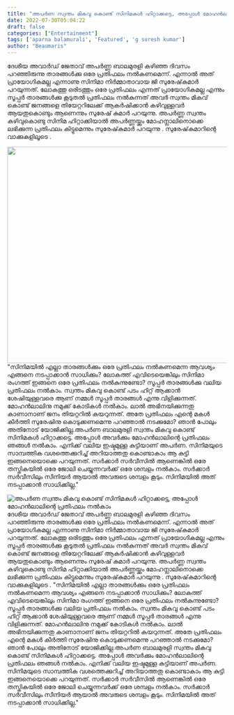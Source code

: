 ```yaml
---
title: "അപർണ സ്വന്തം മികവു കൊണ്ട് സിനിമകൾ ഹിറ്റാക്കട്ടെ, അപ്പോൾ മോഹൻലാലിന്റെ പ്രതിഫലം നൽകാം"
date: 2022-07-30T05:04:22
draft: false
categories: ["Entertainment"]
tags: ['aparna balamurali', 'Featured', 'g suresh kumar']
author: "Beaumaris"
---
```


ദേശീയ അവാർഡ് ജേതാവ് അപർണ്ണ ബാലമുരളി കഴിഞ്ഞ ദിവസം പറഞ്ഞിരുന്നു താരങ്ങൾക്കു ഒരേ പ്രതിഫലം നൽകണമെന്ന്. എന്നാൽ അത് പ്രായോഗികമല്ല എന്നാണു സിനിമാ നിർമ്മാതാവായ ജി സുരേഷ്‌കുമാർ പറയുന്നത്. ലോകത്തു ഒരിടത്തും ഒരേ പ്രതിഫലം എന്നത് പ്രായോഗികമല്ല എന്നും സൂപ്പർ താരങ്ങൾക്കു കൂടുതൽ പ്രതിഫലം നൽകുന്നത് അവർ സ്വന്തം മികവ് കൊണ്ട് ജനങ്ങളെ തിയേറ്ററിലേക്ക് ആകർഷിക്കാൻ കഴിവുള്ളവർ ആയതുകൊണ്ടും ആണെന്നും സുരേഷ് കുമാർ പറയുന്നു. അപർണ്ണ സ്വന്തം കഴിവുകൊണ്ടു സിനിമ ഹിറ്റാക്കിയാൽ അപർണ്ണയ്ക്കും മോഹന്ലാലിനൊക്കെ ലഭിക്കുന്ന പ്രതിഫലം കിട്ടുമെന്നും സുരേഷ്‌കുമാർ പറയുന്നു . സുരേഷ്‌കുമാറിന്റെ വാക്കുകളിലൂടെ .

<img class="wp-image-344664 aligncenter" src="https://cdn.boolokam.com/articles/2022/07/sff.webp" alt="" width="881" height="496" />"സിനിമയിൽ എല്ലാ താരങ്ങൾക്കും ഒരേ പ്രതിഫലം നൽകണമെന്ന ആവശ്യം എങ്ങനെ നടപ്പാക്കാൻ സാധിക്കും? ലോകത്ത് എവിടെയെങ്കിലും സിനിമാ രംഗത്ത് ഇങ്ങനെ ഒരേ പ്രതിഫലം നൽകുന്നുണ്ടോ? സൂപ്പർ താരങ്ങൾക്കു വലിയ പ്രതിഫലം നൽകാം. സ്വന്തം മികവു കൊണ്ട് പടം ഹിറ്റ് ആക്കാൻ ശേഷിയുള്ളവരെ ആണ് നമ്മൾ സൂപ്പർ താരങ്ങൾ എന്നു വിളിക്കുന്നത്. മോഹൻലാലിനു നമുക്ക് കോടികൾ നൽകാം. ലാൽ അഭിനയിക്കുന്നതു കാണാനാണ് ജനം തിയറ്ററിൽ കയറുന്നത്. അതേ പ്രതിഫലം എന്റെ മകൾ കീർത്തി സുരേഷിനു കൊടുക്കണമെന്നു പറഞ്ഞാൽ നടക്കുമോ? ഞാൻ പോലും അതിനോട് യോജിക്കില്ല.അപർണ ബാലമുരളി സ്വന്തം മികവു കൊണ്ട് സിനിമകൾ ഹിറ്റാക്കട്ടെ. അപ്പോൾ അവർക്കും മോഹൻലാലിന്റെ പ്രതിഫലം ഞങ്ങൾ നൽകാം. എനിക്ക് വലിയ ഇഷ്ടമുള്ള കുട്ടിയാണ് അപർണ. സിനിമയുടെ സാമ്പത്തിക വശത്തെക്കുറിച്ച് അറിയാത്തതു കൊണ്ടാകാം ആ കുട്ടി ഇങ്ങനെയൊക്കെ പറയുന്നത്. സർക്കാർ സർവീസിൽ ആണെങ്കിൽ ഒരേ തസ്തികയിൽ ഒരേ ജോലി ചെയ്യുന്നവർക്ക് ഒരേ ശമ്പളം നൽകാം. സർക്കാർ സർവീസിലും സീനിയർ ആയാൽ അവരുടെ ശമ്പളം കൂടും. സിനിമയിൽ അത് നടപ്പാക്കാൻ സാധിക്കില്ല."


![അപർണ സ്വന്തം മികവു കൊണ്ട് സിനിമകൾ ഹിറ്റാക്കട്ടെ, അപ്പോൾ മോഹൻലാലിന്റെ പ്രതിഫലം നൽകാം](https://cdn.boolokam.com/articles/2022/07/sff.webp)ദേശീയ അവാർഡ് ജേതാവ് അപർണ്ണ ബാലമുരളി കഴിഞ്ഞ ദിവസം പറഞ്ഞിരുന്നു താരങ്ങൾക്കു ഒരേ പ്രതിഫലം നൽകണമെന്ന്. എന്നാൽ അത് പ്രായോഗികമല്ല എന്നാണു സിനിമാ നിർമ്മാതാവായ ജി സുരേഷ്‌കുമാർ പറയുന്നത്. ലോകത്തു ഒരിടത്തും ഒരേ പ്രതിഫലം എന്നത് പ്രായോഗികമല്ല എന്നും സൂപ്പർ താരങ്ങൾക്കു കൂടുതൽ പ്രതിഫലം നൽകുന്നത് അവർ സ്വന്തം മികവ് കൊണ്ട് ജനങ്ങളെ തിയേറ്ററിലേക്ക് ആകർഷിക്കാൻ കഴിവുള്ളവർ ആയതുകൊണ്ടും ആണെന്നും സുരേഷ് കുമാർ പറയുന്നു. അപർണ്ണ സ്വന്തം കഴിവുകൊണ്ടു സിനിമ ഹിറ്റാക്കിയാൽ അപർണ്ണയ്ക്കും മോഹന്ലാലിനൊക്കെ ലഭിക്കുന്ന പ്രതിഫലം കിട്ടുമെന്നും സുരേഷ്‌കുമാർ പറയുന്നു . സുരേഷ്‌കുമാറിന്റെ വാക്കുകളിലൂടെ . "സിനിമയിൽ എല്ലാ താരങ്ങൾക്കും ഒരേ പ്രതിഫലം നൽകണമെന്ന ആവശ്യം എങ്ങനെ നടപ്പാക്കാൻ സാധിക്കും? ലോകത്ത് എവിടെയെങ്കിലും സിനിമാ രംഗത്ത് ഇങ്ങനെ ഒരേ പ്രതിഫലം നൽകുന്നുണ്ടോ? സൂപ്പർ താരങ്ങൾക്കു വലിയ പ്രതിഫലം നൽകാം. സ്വന്തം മികവു കൊണ്ട് പടം ഹിറ്റ് ആക്കാൻ ശേഷിയുള്ളവരെ ആണ് നമ്മൾ സൂപ്പർ താരങ്ങൾ എന്നു വിളിക്കുന്നത്. മോഹൻലാലിനു നമുക്ക് കോടികൾ നൽകാം. ലാൽ അഭിനയിക്കുന്നതു കാണാനാണ് ജനം തിയറ്ററിൽ കയറുന്നത്. അതേ പ്രതിഫലം എന്റെ മകൾ കീർത്തി സുരേഷിനു കൊടുക്കണമെന്നു പറഞ്ഞാൽ നടക്കുമോ? ഞാൻ പോലും അതിനോട് യോജിക്കില്ല.അപർണ ബാലമുരളി സ്വന്തം മികവു കൊണ്ട് സിനിമകൾ ഹിറ്റാക്കട്ടെ. അപ്പോൾ അവർക്കും മോഹൻലാലിന്റെ പ്രതിഫലം ഞങ്ങൾ നൽകാം. എനിക്ക് വലിയ ഇഷ്ടമുള്ള കുട്ടിയാണ് അപർണ. സിനിമയുടെ സാമ്പത്തിക വശത്തെക്കുറിച്ച് അറിയാത്തതു കൊണ്ടാകാം ആ കുട്ടി ഇങ്ങനെയൊക്കെ പറയുന്നത്. സർക്കാർ സർവീസിൽ ആണെങ്കിൽ ഒരേ തസ്തികയിൽ ഒരേ ജോലി ചെയ്യുന്നവർക്ക് ഒരേ ശമ്പളം നൽകാം. സർക്കാർ സർവീസിലും സീനിയർ ആയാൽ അവരുടെ ശമ്പളം കൂടും. സിനിമയിൽ അത് നടപ്പാക്കാൻ സാധിക്കില്ല."
